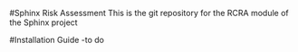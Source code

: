 #Sphinx Risk Assessment
This is the git repository for the RCRA module of the Sphinx project

#Installation Guide
-to do


